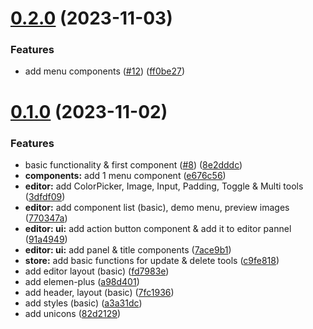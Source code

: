 # [0.2.0](https://github.com/mysigmail/card/compare/v0.1.0...v0.2.0) (2023-11-03)


### Features

* add menu components ([#12](https://github.com/mysigmail/card/issues/12)) ([ff0be27](https://github.com/mysigmail/card/commit/ff0be273162c27dafc7c366272ecf7fc84242ffe))



# [0.1.0](https://github.com/mysigmail/card/compare/a3a31dc8677d0c57a9ced691b2b218f5030822f5...v0.1.0) (2023-11-02)


### Features

* basic functionality & first component ([#8](https://github.com/mysigmail/card/issues/8)) ([8e2dddc](https://github.com/mysigmail/card/commit/8e2dddc8a8b2c2d63b0f34dd0cfad75f99d2c917))
* **components:** add 1 menu component ([e676c56](https://github.com/mysigmail/card/commit/e676c56616a43355f326f579a0918756f39f642a))
* **editor:** add ColorPicker, Image, Input, Padding, Toggle & Multi tools ([3dfdf09](https://github.com/mysigmail/card/commit/3dfdf098c616679b6432c4f05a2794c9f305534f))
* **editor:** add component list (basic), demo menu, preview images ([770347a](https://github.com/mysigmail/card/commit/770347ad28c352afe8ff38a5d51f6a5e306a76ab))
* **editor: ui:** add action button component & add it to editor pannel ([91a4949](https://github.com/mysigmail/card/commit/91a4949f3071884494242846f2f6f37bfb534b2d))
* **editor: ui:** add panel & title components ([7ace9b1](https://github.com/mysigmail/card/commit/7ace9b1f43b5d74c660b9a70814a89fd515e50db))
* **store:** add basic functions for update & delete tools ([c9fe818](https://github.com/mysigmail/card/commit/c9fe81845cf93d977f81ce59a2b97a1efd1c3fb4))
* add editor layout (basic) ([fd7983e](https://github.com/mysigmail/card/commit/fd7983e0e0c07e47bb39fae0d6cf54b0efd781aa))
* add elemen-plus ([a98d401](https://github.com/mysigmail/card/commit/a98d4016387be11a17fd0652b44339d13b79f5c2))
* add header, layout (basic) ([7fc1936](https://github.com/mysigmail/card/commit/7fc1936e7ea3105611d9941dc2d2dccfc9cdcd7d))
* add styles (basic) ([a3a31dc](https://github.com/mysigmail/card/commit/a3a31dc8677d0c57a9ced691b2b218f5030822f5))
* add unicons ([82d2129](https://github.com/mysigmail/card/commit/82d21296d490215230a05818b3f8644c5b5bc252))



